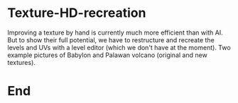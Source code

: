 # Texture-HD-recreation

Improving a texture by hand is currently much more efficient than with AI. But to show their full potential, we have to restructure and recreate the levels and UVs with a level editor (which we don't have at the moment). Two example pictures of Babylon and Palawan volcano (original and new textures).

# End
